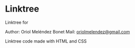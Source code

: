 # Linktree
Linktree for

Author: Oriol Meléndez Bonet
Mail: oriolmelendez@gmail.com

Linktree code made with HTML and CSS
